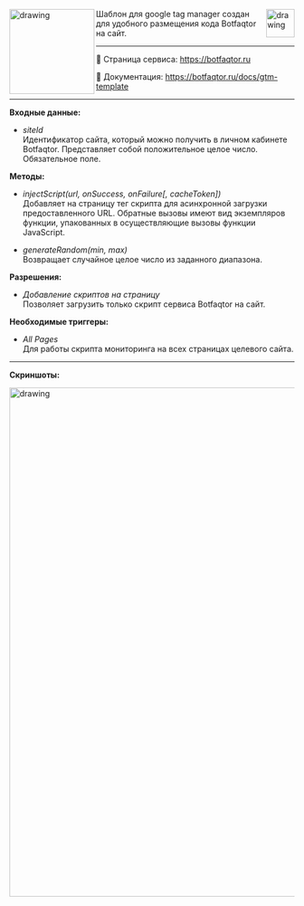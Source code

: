 <img src="https://botfaqtor.ru/docs/landing/img/logo.svg" alt="drawing" width="150" align="left"> <img src="https://botfaqtor.ru/docs/landing/img/gtm.png" alt="drawing" width="50" align="right">

Шаблон для google tag manager создан для удобного размещения кода Botfaqtor на сайт.

-------------------------
:link: Страница сервиса: https://botfaqtor.ru

:speech_balloon: Документация: https://botfaqtor.ru/docs/gtm-template

-------------------------
**Входные данные:**
- _siteId_<br>Идентификатор сайта, который можно получить в личном кабинете Botfaqtor. Представляет собой положительное целое число. Обязательное поле.

**Методы:**
- _injectScript(url, onSuccess, onFailure[, cacheToken])_<br>Добавляет на страницу тег скрипта для асинхронной загрузки предоставленного URL. Обратные вызовы имеют вид экземпляров функции, упакованных в осуществляющие вызовы функции JavaScript.

- _generateRandom(min, max)_<br>Возвращает случайное целое число из заданного диапазона.

**Разрешения:**
- _Добавление скриптов на страницу_<br>Позволяет загрузить только скрипт сервиса Botfaqtor на сайт.

**Необходимые триггеры:**
- _All Pages_<br>Для работы скрипта мониторинга на всех страницах целевого сайта.

-------------------------

**Скриншоты:**

<img src="https://botfaqtor.ru/docs/gtm-template/screen-gtm.png" alt="drawing" width="900"/>
